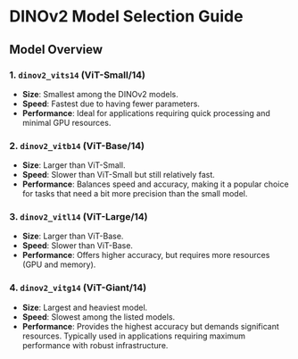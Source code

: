 # DINOv2 Model Selection Guide

## Model Overview

### 1. `dinov2_vits14` (ViT-Small/14)
- **Size**: Smallest among the DINOv2 models.
- **Speed**: Fastest due to having fewer parameters.
- **Performance**: Ideal for applications requiring quick processing and minimal GPU resources.

### 2. `dinov2_vitb14` (ViT-Base/14)
- **Size**: Larger than ViT-Small.
- **Speed**: Slower than ViT-Small but still relatively fast.
- **Performance**: Balances speed and accuracy, making it a popular choice for tasks that need a bit more precision than the small model.

### 3. `dinov2_vitl14` (ViT-Large/14)
- **Size**: Larger than ViT-Base.
- **Speed**: Slower than ViT-Base.
- **Performance**: Offers higher accuracy, but requires more resources (GPU and memory).

### 4. `dinov2_vitg14` (ViT-Giant/14)
- **Size**: Largest and heaviest model.
- **Speed**: Slowest among the listed models.
- **Performance**: Provides the highest accuracy but demands significant resources. Typically used in applications requiring maximum performance with robust infrastructure.
